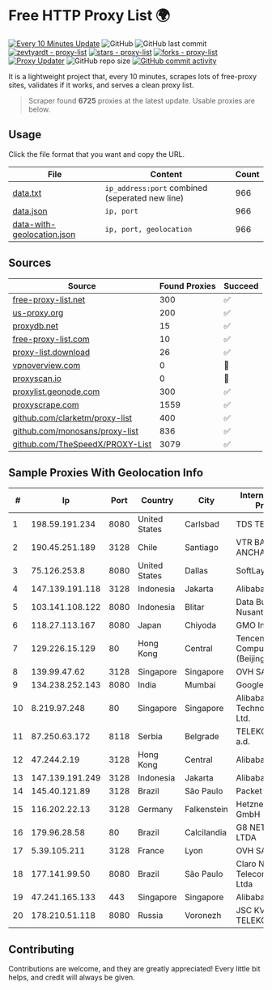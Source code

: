 
# Free HTTP Proxy List 🌍

[![Every 10 Minutes Update](https://github.com/mertguvencli/http-proxy-list/actions/workflows/main.yml/badge.svg?branch=main)](https://github.com/mertguvencli/http-proxy-list/actions/workflows/main.yml)
![GitHub](https://img.shields.io/github/license/mertguvencli/http-proxy-list)
![GitHub last commit](https://img.shields.io/github/last-commit/mertguvencli/http-proxy-list)
[![zevtyardt - proxy-list](https://img.shields.io/static/v1?label=zevtyardt&message=proxy-list&color=blue&logo=github)](https://github.com/zevtyardt/proxy-list "Go to GitHub repo")
[![stars - proxy-list](https://img.shields.io/github/stars/zevtyardt/proxy-list?style=social)](https://github.com/zevtyardt/proxy-list)
[![forks - proxy-list](https://img.shields.io/github/forks/zevtyardt/proxy-list?style=social)](https://github.com/zevtyardt/proxy-list)
[![Proxy Updater](https://github.com/zevtyardt/proxy-list/workflows/Proxy%20Updater/badge.svg)](https://github.com/zevtyardt/proxy-list/actions?query=workflow:"Proxy+Updater")
![GitHub repo size](https://img.shields.io/github/repo-size/zevtyardt/proxy-list)
[![GitHub commit activity](https://img.shields.io/github/commit-activity/m/zevtyardt/proxy-list?logo=commits)](https://github.com/zevtyardt/proxy-list/commits/main)

It is a lightweight project that, every 10 minutes, scrapes lots of free-proxy sites, validates if it works, and serves a clean proxy list.

> Scraper found **6725** proxies at the latest update. Usable proxies are below.

## Usage

Click the file format that you want and copy the URL.

|File|Content|Count|
|----|-------|-----|
|[data.txt](https://raw.githubusercontent.com/mertguvencli/http-proxy-list/main/proxy-list/data.txt)|`ip_address:port` combined (seperated new line)|966|
|[data.json](https://raw.githubusercontent.com/mertguvencli/http-proxy-list/main/proxy-list/data.json)|`ip, port`|966|
|[data-with-geolocation.json](https://raw.githubusercontent.com/mertguvencli/http-proxy-list/main/proxy-list/data-with-geolocation.json)|`ip, port, geolocation`|966|

## Sources

|Source|Found Proxies|Succeed|
|------|-------------|-------|
|[free-proxy-list.net](https://free-proxy-list.net)|300|✅|
|[us-proxy.org](https://www.us-proxy.org)|200|✅|
|[proxydb.net](http://proxydb.net)|15|✅|
|[free-proxy-list.com](https://free-proxy-list.com/?page=&port=&type%5B%5D=http&type%5B%5D=https&up_time=0&search=Search)|10|✅|
|[proxy-list.download](https://www.proxy-list.download/HTTP)|26|✅|
|[vpnoverview.com](https://vpnoverview.com/privacy/anonymous-browsing/free-proxy-servers)|0|🚫|
|[proxyscan.io](https://www.proxyscan.io)|0|🚫|
|[proxylist.geonode.com](https://proxylist.geonode.com/api/proxy-list?limit=300&page=1&sort_by=lastChecked&sort_type=desc&protocols=http,https)|300|✅|
|[proxyscrape.com](https://api.proxyscrape.com/v2/?request=displayproxies&protocol=http&timeout=10000&country=all&ssl=all&anonymity=all)|1559|✅|
|[github.com/clarketm/proxy-list](https://raw.githubusercontent.com/clarketm/proxy-list/master/proxy-list-raw.txt)|400|✅|
|[github.com/monosans/proxy-list](https://raw.githubusercontent.com/monosans/proxy-list/main/proxies/http.txt)|836|✅|
|[github.com/TheSpeedX/PROXY-List](https://raw.githubusercontent.com/TheSpeedX/PROXY-List/master/http.txt)|3079|✅|


## Sample Proxies With Geolocation Info

|#|Ip|Port|Country|City|Internet Service Provider|
|-|--|----|-------|----|-------------------------|
|1|198.59.191.234|8080|United States|Carlsbad|TDS TELECOM|
|2|190.45.251.189|3128|Chile|Santiago|VTR BANDA ANCHA S.A.|
|3|75.126.253.8|8080|United States|Dallas|SoftLayer|
|4|147.139.191.118|3128|Indonesia|Jakarta|Alibaba.com LLC|
|5|103.141.108.122|8080|Indonesia|Blitar|Data Buana Nusantara|
|6|118.27.113.167|8080|Japan|Chiyoda|GMO Internet, Inc.|
|7|129.226.15.129|80|Hong Kong|Central|Tencent Cloud Computing (Beijing) Co|
|8|139.99.47.62|3128|Singapore|Singapore|OVH SAS|
|9|134.238.252.143|8080|India|Mumbai|Google LLC|
|10|8.219.97.248|80|Singapore|Singapore|Alibaba (US) Technology Co., Ltd.|
|11|87.250.63.172|8118|Serbia|Belgrade|TELEKOM SRBIJA a.d.|
|12|47.244.2.19|3128|Hong Kong|Central|Alibaba.com LLC|
|13|147.139.191.249|3128|Indonesia|Jakarta|Alibaba.com LLC|
|14|145.40.121.89|3128|Brazil|São Paulo|Packet Host, Inc.|
|15|116.202.22.13|3128|Germany|Falkenstein|Hetzner Online GmbH|
|16|179.96.28.58|80|Brazil|Calcilandia|G8 NETWORKS LTDA|
|17|5.39.105.211|3128|France|Lyon|OVH SAS|
|18|177.141.99.50|8080|Brazil|São Paulo|Claro NXT Telecomunicacoes Ltda|
|19|47.241.165.133|443|Singapore|Singapore|Alibaba.com LLC|
|20|178.210.51.118|8080|Russia|Voronezh|JSC KVANT-TELEKOM|



## Contributing

Contributions are welcome, and they are greatly appreciated! Every
little bit helps, and credit will always be given.

